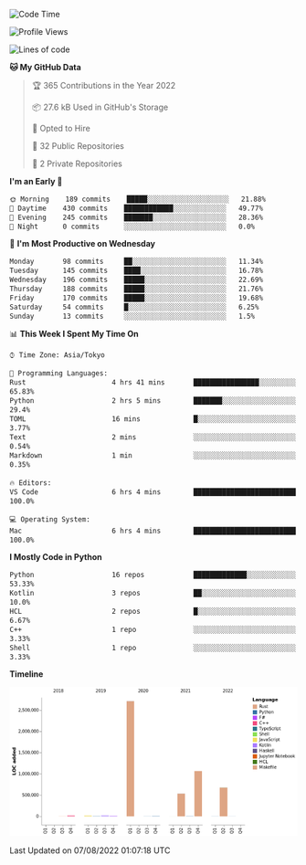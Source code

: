 <!--START_SECTION:waka-->
![Code Time](http://img.shields.io/badge/Code%20Time-0%20secs-blue)

![Profile Views](http://img.shields.io/badge/Profile%20Views-0-blue)

![Lines of code](https://img.shields.io/badge/From%20Hello%20World%20I%27ve%20Written-5%20Million%20lines%20of%20code-blue)

**🐱 My GitHub Data** 

> 🏆 365 Contributions in the Year 2022
 > 
> 📦 27.6 kB Used in GitHub's Storage 
 > 
> 💼 Opted to Hire
 > 
> 📜 32 Public Repositories 
 > 
> 🔑 2 Private Repositories  
 > 
**I'm an Early 🐤** 

```text
🌞 Morning    189 commits    █████░░░░░░░░░░░░░░░░░░░░   21.88% 
🌆 Daytime    430 commits    ████████████░░░░░░░░░░░░░   49.77% 
🌃 Evening    245 commits    ███████░░░░░░░░░░░░░░░░░░   28.36% 
🌙 Night      0 commits      ░░░░░░░░░░░░░░░░░░░░░░░░░   0.0%

```
📅 **I'm Most Productive on Wednesday** 

```text
Monday       98 commits     ██░░░░░░░░░░░░░░░░░░░░░░░   11.34% 
Tuesday      145 commits    ████░░░░░░░░░░░░░░░░░░░░░   16.78% 
Wednesday    196 commits    █████░░░░░░░░░░░░░░░░░░░░   22.69% 
Thursday     188 commits    █████░░░░░░░░░░░░░░░░░░░░   21.76% 
Friday       170 commits    █████░░░░░░░░░░░░░░░░░░░░   19.68% 
Saturday     54 commits     █░░░░░░░░░░░░░░░░░░░░░░░░   6.25% 
Sunday       13 commits     ░░░░░░░░░░░░░░░░░░░░░░░░░   1.5%

```


📊 **This Week I Spent My Time On** 

```text
⌚︎ Time Zone: Asia/Tokyo

💬 Programming Languages: 
Rust                     4 hrs 41 mins       ████████████████░░░░░░░░░   65.83% 
Python                   2 hrs 5 mins        ███████░░░░░░░░░░░░░░░░░░   29.4% 
TOML                     16 mins             █░░░░░░░░░░░░░░░░░░░░░░░░   3.77% 
Text                     2 mins              ░░░░░░░░░░░░░░░░░░░░░░░░░   0.54% 
Markdown                 1 min               ░░░░░░░░░░░░░░░░░░░░░░░░░   0.35%

🔥 Editors: 
VS Code                  6 hrs 4 mins        █████████████████████████   100.0%

💻 Operating System: 
Mac                      6 hrs 4 mins        █████████████████████████   100.0%

```

**I Mostly Code in Python** 

```text
Python                   16 repos            █████████████░░░░░░░░░░░░   53.33% 
Kotlin                   3 repos             ██░░░░░░░░░░░░░░░░░░░░░░░   10.0% 
HCL                      2 repos             █░░░░░░░░░░░░░░░░░░░░░░░░   6.67% 
C++                      1 repo              ░░░░░░░░░░░░░░░░░░░░░░░░░   3.33% 
Shell                    1 repo              ░░░░░░░░░░░░░░░░░░░░░░░░░   3.33%

```


**Timeline**

![Chart not found](https://raw.githubusercontent.com/kitagawa-hr/kitagawa-hr/main/charts/bar_graph.png) 


 Last Updated on 07/08/2022 01:07:18 UTC
<!--END_SECTION:waka-->
